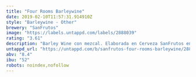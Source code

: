 ```yaml
---
title: "Four Rooms Barleywine"
date: 2019-02-10T11:57:31.914910Z
style: "Barleywine - Other"
brewery: "SanFrutos"
image: "https://labels.untappd.com/labels/2888039"
rating: "3.61"
description: "Barley Wine con mezcal. Elaborada en Cerveza SanFrutos en febrero del 18 en colaboración con Mean Sardine Brewery, Propaganda Brewing y Cerveza Domus."
untappd_url: "https://untappd.com/b/sanfrutos-four-rooms-barleywine/2888039"
abv: "8.4"
ibu: "52"
robots: noindex,nofollow
---
```

